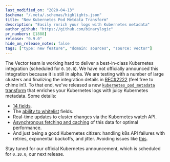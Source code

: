 ```yaml
---
last_modified_on: "2020-04-13"
$schema: "/.meta/.schemas/highlights.json"
title: "New Kubernetes Pod Metdata Transform"
description: "Easily rnrich your logs with Kubernetes metadata"
author_github: "https://github.com/binarylogic"
pr_numbers: [1888]
release: "0.9.0"
hide_on_release_notes: false
tags: ["type: new feature", "domain: sources", "source: vector"]
---
```


The Vector team is working hard to deliver a best-in-class Kubernetes
integration (scheduled for `0.10.0`). We have not officially announced this
integration because it is still in alpha. We are testing with a number of large
clusters and finalizing the integration details in [RFC#2222][urls.pr_2222]
(feel free to chime in!). To that end, we've released a new
[`kubernetes_pod_metadata` transform][docs.transforms.kubernetes_pod_metadata]
that enriches your Kubernetes logs with juicy Kubernetes metadata. Some details:

* [14 fields][docs.transforms.kubernetes_pod_metadata#fields].
* The [ability to whitelist][docs.transforms.kubernetes_pod_metadata#fields] fields.
* Real-time updates to cluster changes via the Kubernetes watch API.
* [Asynchronous fetching and caching][docs.transforms.kubernetes_pod_metadata#building--maintaining-the-metadata] of this data for optimal performance.
* And just being a good Kubernetes citizen: handling k8s API failures with retries, exponential backoffs, and jitter. Avoiding issues like [this](https://github.com/fluent/fluent-bit/issues/1399).

Stay tuned for our official Kubernetes announcement, which is scheduled for
`0.10.0`, our next release.


[docs.transforms.kubernetes_pod_metadata#building--maintaining-the-metadata]: /docs/reference/transforms/kubernetes_pod_metadata/#building--maintaining-the-metadata
[docs.transforms.kubernetes_pod_metadata#fields]: /docs/reference/transforms/kubernetes_pod_metadata/#fields
[docs.transforms.kubernetes_pod_metadata]: /docs/reference/transforms/kubernetes_pod_metadata/
[urls.pr_2222]: https://github.com/timberio/vector/pull/2222
